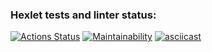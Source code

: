 ### Hexlet tests and linter status:

[![Actions Status](https://github.com/AlexSavOne/frontend-project-44/actions/workflows/hexlet-check.yml/badge.svg)](https://github.com/AlexSavOne/frontend-project-44/actions)
[![Maintainability](https://api.codeclimate.com/v1/badges/e09ef296937d7c2857a5/maintainability)](https://codeclimate.com/github/AlexSavOne/frontend-project-44/maintainability)
[![asciicast](https://asciinema.org/a/odHJxU1shxXASCtBBElxgFK1B.svg)](https://asciinema.org/a/odHJxU1shxXASCtBBElxgFK1B)
